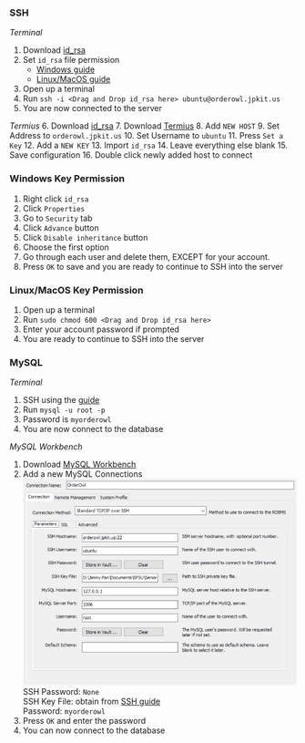### SSH
*Terminal*
1. Download [id_rsa](id_rsa)
2. Set `id_rsa` file permission
	- [Windows guide](#windows-key-permission)
	- [Linux/MacOS guide](#linuxmacos-key-permission)
3. Open up a terminal
4. Run `ssh -i <Drag and Drop id_rsa here> ubuntu@orderowl.jpkit.us`
5. You are now connected to the server

*Termius*
6. Download [id_rsa](id_rsa)
7. Download [Termius](https://termius.com/download)
8. Add `NEW HOST`
9. Set Address to `orderowl.jpkit.us`
10. Set Username to `ubuntu`
11. Press `Set a Key`
12. Add a `NEW KEY`
13. Import `id_rsa`
14. Leave everything else blank
15. Save configuration
16. Double click newly added host to connect

### Windows Key Permission
1. Right click `id_rsa`
2. Click `Properties`
3. Go to `Security` tab
4. Click `Advance` button
5. Click `Disable inheritance` button
6. Choose the first option
7. Go through each user and delete them, EXCEPT for your account.
8. Press `OK` to save and you are ready to continue to SSH into the server

### Linux/MacOS Key Permission
1. Open up a terminal
2. Run `sudo chmod 600 <Drag and Drop id_rsa here>`
3. Enter your account password if prompted
4. You are ready to continue to SSH into the server

### MySQL
*Terminal*
1. SSH using the [guide](#ssh)
2. Run `mysql -u root -p`
3. Password is `myorderowl`
4. You are now connect to the database

*MySQL Workbench*
1. Download [MySQL Workbench](https://dev.mysql.com/downloads/workbench/)
2. Add a new MySQL Connections
![MySQL credentials](tutorial/MySQL.png)<br />
SSH Password: `None`<br />
SSH Key File: obtain from [SSH guide](#ssh)<br />
Password: `myorderowl`
3. Press `OK` and enter the password
4. You can now connect to the database